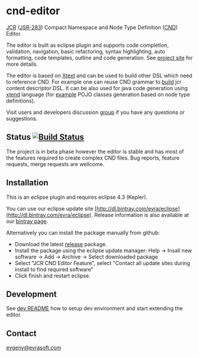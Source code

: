 cnd-editor 
==========

[JCR](http://en.wikipedia.org/wiki/Content_repository_API_for_Java) ([JSR-283](http://jcp.org/en/jsr/detail?id=283))
Compact Namespace and Node Type Definition ([CND](http://jackrabbit.apache.org/node-type-notation.html)) Editor.

The editor is built as eclipse plugin and supports code completion, validation, navigation, basic refactoring, syntax highlighting, 
auto formatting, code templates, outline and code generation. See [project site](http://evra.github.io/cnd-editor/) for more details. 

The editor is based on [Xtext](http://www.eclipse.org/Xtext/) and can be used to build other DSL which need to reference CND.
For example one can reuse CND grammar to [build](https://github.com/evra/sling-contenteditor) jcr content descriptor DSL. It can be also used for java code generation using
[xtend](http://www.eclipse.org/xtend/) language (for [example](https://github.com/evra/cnd2pojo-generator-example) POJO classes generation based on node type definitions).

Visit users and developers discussion [group](https://groups.google.com/forum/#!forum/cnd-editor) if you have any questions or suggestions. 

Status [![Build Status](https://travis-ci.org/evra/cnd-editor.png)](https://travis-ci.org/evra/cnd-editor)
--
The project is in beta phase however the editor is stable and has most of the features required to create complex CND files. 
Bug reports, feature requests, merge requests are wellcome.

Installation
--
This is an eclipse plugin and requires eclipse 4.3 (Kepler). 

You can use our eclipse update site [http://dl.bintray.com/evra/eclipse](http://dl.bintray.com/evra/eclipse). 
Release information is also available at our [bintray page](https://bintray.com/evra/eclipse/cnd-editor).

Alternatively you can install the package manually from github:
* Download the latest [release](https://github.com/evra/cnd-editor/releases) package.
* Install the package using the eclipse update manager: Help -> Insall new software -> Add -> Archive -> Select downloaded package
* Select "JCR CND Editor Feature", select "Contact all update sites during install to find required software" 
* Click finish and restart eclipse.

Development
--
See [dev README](/releng/com.evrasoft.jcr.repository.parent/README.md) how to setup dev environment and start extending the editor.

Contact
--
evgeny@evrasoft.com

